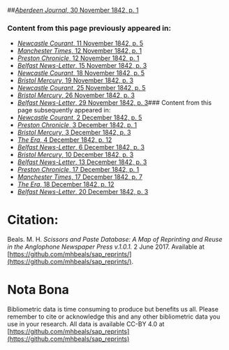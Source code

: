 ##[*Aberdeen Journal*, 30 November 1842, p. 1](https://mhbeals.github.io/sap_html/Aberdeen-Journal/Aberdeen-Journal-30-November-1842-p-1)

### Content from this page previously appeared in:
+ [*Newcastle Courant*, 11 November 1842, p. 5](https://mhbeals.github.io/sap_html/Newcastle-Courant/Newcastle-Courant-11-November-1842-p-5)
+ [*Manchester Times*, 12 November 1842, p. 1](https://mhbeals.github.io/sap_html/Manchester-Times/Manchester-Times-12-November-1842-p-1)
+ [*Preston Chronicle*, 12 November 1842, p. 1](https://mhbeals.github.io/sap_html/Preston-Chronicle/Preston-Chronicle-12-November-1842-p-1)
+ [*Belfast News-Letter*, 15 November 1842, p. 3](https://mhbeals.github.io/sap_html/Belfast-News-Letter/Belfast-News-Letter-15-November-1842-p-3)
+ [*Newcastle Courant*, 18 November 1842, p. 5](https://mhbeals.github.io/sap_html/Newcastle-Courant/Newcastle-Courant-18-November-1842-p-5)
+ [*Bristol Mercury*, 19 November 1842, p. 3](https://mhbeals.github.io/sap_html/Bristol-Mercury/Bristol-Mercury-19-November-1842-p-3)
+ [*Newcastle Courant*, 25 November 1842, p. 5](https://mhbeals.github.io/sap_html/Newcastle-Courant/Newcastle-Courant-25-November-1842-p-5)
+ [*Bristol Mercury*, 26 November 1842, p. 3](https://mhbeals.github.io/sap_html/Bristol-Mercury/Bristol-Mercury-26-November-1842-p-3)
+ [*Belfast News-Letter*, 29 November 1842, p. 3](https://mhbeals.github.io/sap_html/Belfast-News-Letter/Belfast-News-Letter-29-November-1842-p-3)### Content from this page subsequently appeared in:
+ [*Newcastle Courant*, 2 December 1842, p. 5](https://mhbeals.github.io/sap_html/Newcastle-Courant/Newcastle-Courant-2-December-1842-p-5)
+ [*Preston Chronicle*, 3 December 1842, p. 1](https://mhbeals.github.io/sap_html/Preston-Chronicle/Preston-Chronicle-3-December-1842-p-1)
+ [*Bristol Mercury*, 3 December 1842, p. 3](https://mhbeals.github.io/sap_html/Bristol-Mercury/Bristol-Mercury-3-December-1842-p-3)
+ [*The Era*, 4 December 1842, p. 12](https://mhbeals.github.io/sap_html/The-Era/The-Era-4-December-1842-p-12)
+ [*Belfast News-Letter*, 6 December 1842, p. 3](https://mhbeals.github.io/sap_html/Belfast-News-Letter/Belfast-News-Letter-6-December-1842-p-3)
+ [*Bristol Mercury*, 10 December 1842, p. 3](https://mhbeals.github.io/sap_html/Bristol-Mercury/Bristol-Mercury-10-December-1842-p-3)
+ [*Belfast News-Letter*, 13 December 1842, p. 3](https://mhbeals.github.io/sap_html/Belfast-News-Letter/Belfast-News-Letter-13-December-1842-p-3)
+ [*Preston Chronicle*, 17 December 1842, p. 1](https://mhbeals.github.io/sap_html/Preston-Chronicle/Preston-Chronicle-17-December-1842-p-1)
+ [*Manchester Times*, 17 December 1842, p. 7](https://mhbeals.github.io/sap_html/Manchester-Times/Manchester-Times-17-December-1842-p-7)
+ [*The Era*, 18 December 1842, p. 12](https://mhbeals.github.io/sap_html/The-Era/The-Era-18-December-1842-p-12)
+ [*Belfast News-Letter*, 20 December 1842, p. 3](https://mhbeals.github.io/sap_html/Belfast-News-Letter/Belfast-News-Letter-20-December-1842-p-3)
                    
# Citation: 

Beals. M. H. *Scissors and Paste Database: A Map of Reprinting and Reuse in the Anglophone Newspaper Press v.1.0.1.* 2 June 2017. Available at [https://github.com/mhbeals/sap_reprints/](https://github.com/mhbeals/sap_reprints/). 
                    
# Nota Bona

Bibliometric data is time consuming to produce but benefits us all. Please remember to cite or acknowledge this and any other bibliometric data you use in your research. All data is available CC-BY 4.0 at [https://github.com/mhbeals/sap_reprints](https://github.com/mhbeals/sap_reprints)